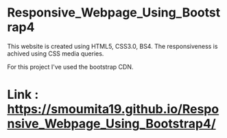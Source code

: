 # Responsive_Webpage_Using_Bootstrap4
This website is created using HTML5, CSS3.0, BS4. The responsiveness is achived using CSS media queries.

For this project I've used the bootstrap CDN.
# Link : https://smoumita19.github.io/Responsive_Webpage_Using_Bootstrap4/
